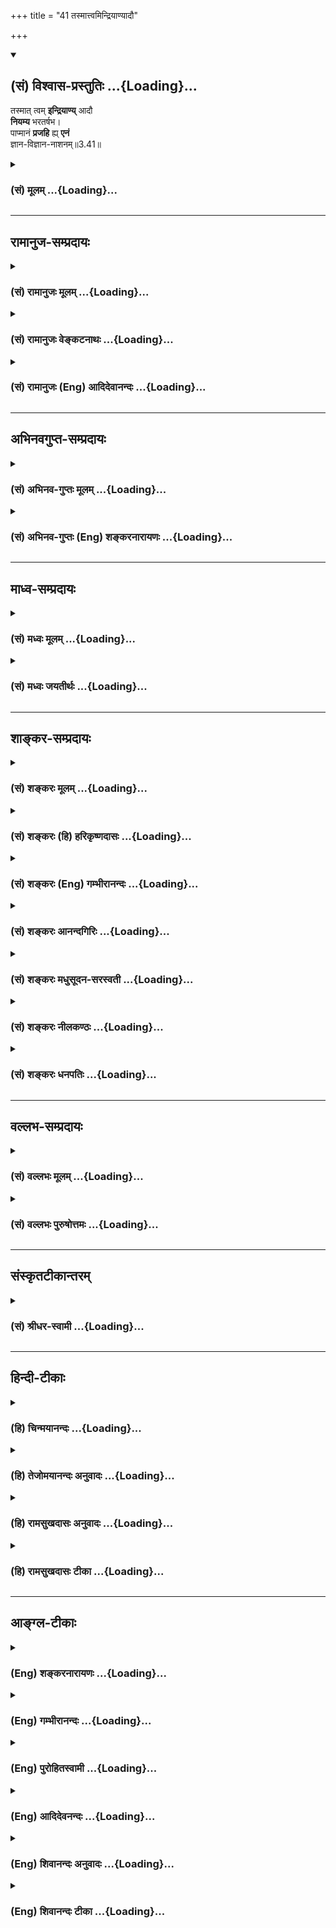 +++
title = "41 तस्मात्त्वमिन्द्रियाण्यादौ"

+++
<div class="js_include" newlevelforh1="2" title="(सं) विश्वास-प्रस्तुतिः" unfilled url="/purANam_vaiShNavam/mahAbhAratam/06-bhIShma-parva/03-bhagavad-gItA-parva/saMskRtam/vishvAsa-prastutiH/03_karma-yogaH/41_tasmAttvamindriyA.md">
<details open><summary><h2>(सं) विश्वास-प्रस्तुतिः ...{Loading}...</h2></summary>

तस्मात् त्वम् **इन्द्रियाण्य्** आदौ  
**नियम्य** भरतर्षभ।  
पाप्मानं **प्रजहि** ह्य् **एनं**  
ज्ञान-विज्ञान-नाशनम्॥3.41॥
</details>
</div>
<div class="js_include collapsed" newlevelforh1="3" title="(सं) मूलम्" unfilled url="/purANam_vaiShNavam/mahAbhAratam/06-bhIShma-parva/03-bhagavad-gItA-parva/saMskRtam/mUlam/03_karma-yogaH/41_tasmAttvamindriyA.md">
<details><summary><h3>(सं) मूलम् ...{Loading}...</h3></summary>

तस्मात्त्वमिन्द्रियाण्यादौ नियम्य भरतर्षभ।  
पाप्मानं प्रजहि ह्येनं ज्ञानविज्ञाननाशनम्।।3.41।।
</details>
</div>


_________________
## रामानुज-सम्प्रदायः
<div class="js_include collapsed" newlevelforh1="3" title="(सं) रामानुजः मूलम्" unfilled url="/purANam_vaiShNavam/mahAbhAratam/06-bhIShma-parva/03-bhagavad-gItA-parva/saMskRtam/rAmAnujaH/mUlam/03_karma-yogaH/41_tasmAttvamindriyA.md">
<details><summary><h3>(सं) रामानुजः मूलम् ...{Loading}...</h3></summary>

।।3.41।। यस्मात् सर्वेन्द्रियव्यापारोपरतिरूपे ज्ञानयोगे प्रवृत्तस्य अयं
कामरूपः शत्रुः विषयाभिमुख्यकरणेन आत्मनि वैमुख्यं करोति **तस्मात्**
प्रकृतिसंसृष्टतया इन्द्रियव्यापारप्रवृणः **त्वम् आदौ**
मोक्षोपायारम्भसमये एव इन्द्रियव्यापाररूपे कर्मयोगे **इन्द्रियाणि नियम्य
एनं ज्ञानविज्ञाननाशनम्** आत्मस्वरूपविषयस्य ज्ञानस्य तद्विवेकविषयस्य च
नाशनं **पाप्मानं** कामरूपं वैरिणं **प्रजहि** नाशय। ज्ञानविरोधिषु प्रधानम्
आह

</details>
</div>
<div class="js_include collapsed" newlevelforh1="3" title="(सं) रामानुजः वेङ्कटनाथः" unfilled url="/purANam_vaiShNavam/mahAbhAratam/06-bhIShma-parva/03-bhagavad-gItA-parva/saMskRtam/rAmAnujaH/venkaTanAthaH/03_karma-yogaH/41_tasmAttvamindriyA.md">
<details><summary><h3>(सं) रामानुजः वेङ्कटनाथः ...{Loading}...</h3></summary>

  
  
।।3.41।। अथ कामस्यात्माधिष्ठानोपकरणेष्विन्द्रियमनोबुद्धिषु
प्रथममिन्द्रियाणां नियमनं कामविजयोपायतयोपदिश्यते तस्मादिति श्लोकेन।
तस्मादित्येतत्प्रकृतस्य ज्ञानयोगस्योक्तप्रकारदुष्करत्वपरामर्शीत्याह
यस्मादित्यादिना। त्वमिति निर्देशोऽर्जुनस्य तदानीन्तनावस्थापर
इत्यभिप्रायेणोक्तंप्रकृतिसंसृष्टतया इन्द्रियव्यापारप्रवणस्त्वमिति। आदौ
इत्यनेनाभिप्रेतमाह मोक्षेति। नात्रेन्द्रियनियमनमत्यन्तव्यापारोपरमः आदौ
तस्याशक्यत्वात् प्रपञ्चितं च तत्प्रागेव। कर्मयोगार्थं चेन्द्रियनियमनं
प्रागपियस्त्विन्द्रियाणि मनसा 3।7 इत्यादावुक्तम्। अतोऽत्रापि तथैव
वर्णनीयमित्यभिप्रायेणोक्तंइन्द्रियव्यापारानुरूप इत्यादि।
ज्ञानविज्ञानयोर्द्वयोरपि आत्मविषयत्वं प्रकरणात्सिद्धम्। तत्र
चब्राह्मणेषु च विद्वांसो विद्वत्सु कृतबुद्धयः मनुः1।97
इतिवत्स्वरूपतद्विवेकविषयत्वात् अपौनरुक्त्यमित्यभिप्रायेणोक्तं
आत्मस्वरूपेत्यादि। विज्ञानं विविच्य ज्ञानं व्यावृत्ततया ज्ञानमित्यर्थः।
प्रत्यग्ज्ञानानन्दत्वादिविशिष्टमात्मनः स्वरूपम्।
अणुत्वनित्यत्वज्ञातृत्वभोक्तृत्वकर्तृत्वादिभेदको धर्मवर्गोऽत्र विवेकः।
यद्वादेहातिरिक्तः कश्चित् आत्माऽस्ति इत्येतावत्स्वरूपमिह विवक्षितम्
प्रत्यक्त्वादयोऽप्यणुत्वादिवद्विवेकतया विवक्षिताः। अथवा तत्सर्वं स्वरूपं
विवेको विवेककरणं शास्त्रम् तत प्रमेयं प्रमाणं चोक्तं भवति। एनं पाप्मानं
इत्यन्वादेशात् प्रस्तुतकामविषयः पाप्मशब्दः तस्य पाप्मशब्देनाभिधानं
निषेधविषयतया ज्ञानविरोधित्वेन अनिष्टफलत्वाच्चेत्यभिप्रेत्य कामरूपं
वैरिणमित्युक्तम्।  
  

</details>
</div>
<div class="js_include collapsed" newlevelforh1="3" title="(सं) रामानुजः (Eng) आदिदेवानन्दः" unfilled url="/purANam_vaiShNavam/mahAbhAratam/06-bhIShma-parva/03-bhagavad-gItA-parva/saMskRtam/rAmAnujaH/english/AdidevAnandaH/03_karma-yogaH/41_tasmAttvamindriyA.md">
<details><summary><h3>(सं) रामानुजः (Eng) आदिदेवानन्दः ...{Loading}...</h3></summary>

3.41 For whatever reason a person engaged in Jnana Yoga, which is of the
nature of abandoning the activities of all the senses, should control
this enemy in the shape of desire which turns him away from the self
through creating infatuation for objects of the senses - for the same
reason, you, who are yoked to the activities of the senses by reason of
being in conjunction with the Prakrti, should, in the beginning itself,
i.e., at the very beginning of the practice of the means for release,
control the senses by the practice of Karma Yoga, which provides for the
regulation of the working of the senses. And then you must destroy,
i.e., slay this sinful enemy, which is in the shape of desire and which
destroys knowledge and discrimination, i.e., knowledge relating to the
nature of the self and of the discriminative power, which is the means
to gain this knowledge. Sri Krsna speaks of that which is most important
among the adversaries:

</details>
</div>


_________________
## अभिनवगुप्त-सम्प्रदायः
<div class="js_include collapsed" newlevelforh1="3" title="(सं) अभिनव-गुप्तः मूलम्" unfilled url="/purANam_vaiShNavam/mahAbhAratam/06-bhIShma-parva/03-bhagavad-gItA-parva/saMskRtam/abhinava-guptaH/mUlam/03_karma-yogaH/41_tasmAttvamindriyA.md">
<details><summary><h3>(सं) अभिनव-गुप्तः मूलम् ...{Loading}...</h3></summary>

।।3.41।। अस्य निवारणोपायमाह तस्मादिति। तस्मादादौ इन्द्रियाणि नियमयेत्।
क्रोधादिकं इन्द्रियेषु प्रथमं न गृह्णीयात्। ज्ञानं ब्रह्मज्ञानं विज्ञानं
च भगवन्मयीं क्रियां नाशयति यतः +++(N K हि यतः)+++ अतः +++(S omits अतः)+++ पाप्मानं
+++(S पापम्)+++ क्रोधं त्यज। अथवा ज्ञानेन मनसा विज्ञानेन बुद्ध्या च नाशनं
वारणं कृत्वा इति क्रियाविशेषणम्। इन्द्रियेषु उत्पन्नं संकल्पेन
गृह्णीयात् संकल्पितं वा न निश्चिनुयात् इति तात्पर्यम्।

</details>
</div>
<div class="js_include collapsed" newlevelforh1="3" title="(सं) अभिनव-गुप्तः (Eng) शङ्करनारायणः" unfilled url="/purANam_vaiShNavam/mahAbhAratam/06-bhIShma-parva/03-bhagavad-gItA-parva/saMskRtam/abhinava-guptaH/english/shankaranArAyaNaH/03_karma-yogaH/41_tasmAttvamindriyA.md">
<details><summary><h3>(सं) अभिनव-गुप्तः (Eng) शङ्करनारायणः ...{Loading}...</h3></summary>

3.41 Or the passage jnana-vijnana-nasana may be an adverb \[modifying
the verb 'must avoid'\] meaning 'by destroying it i.e., by keeping it
off by means of knowledge (thought) i.e., by means of the mind and by
means of superior knowledge (superior thought) i.e., by means of the
intellect.' The intention is this : One must not allow, in the fancy,
\[the wrath\] risen in the sense-organs, and must not make any resolve
about \[the foe\], fancied. The logic in this regard (in the above
means) \[ the Lords \] explains in a couple of verses:

</details>
</div>


_________________
## माध्व-सम्प्रदायः
<div class="js_include collapsed" newlevelforh1="3" title="(सं) मध्वः मूलम्" unfilled url="/purANam_vaiShNavam/mahAbhAratam/06-bhIShma-parva/03-bhagavad-gItA-parva/saMskRtam/madhvaH/mUlam/03_karma-yogaH/41_tasmAttvamindriyA.md">
<details><summary><h3>(सं) मध्वः मूलम् ...{Loading}...</h3></summary>

।।3.40 3.41।। वधार्थं शत्रोरधिष्ठानमाह इन्द्रियाणीति। एतैर्ज्ञानमावृत्त्य
बुद्ध्यादिभिर्हि विषयगैर्ज्ञानमावृतं भवति। हृताधिष्ठानो हि
शत्रुर्नश्यति।

</details>
</div>
<div class="js_include collapsed" newlevelforh1="3" title="(सं) मध्वः जयतीर्थः" unfilled url="/purANam_vaiShNavam/mahAbhAratam/06-bhIShma-parva/03-bhagavad-gItA-parva/saMskRtam/madhvaH/jayatIrthaH/03_karma-yogaH/41_tasmAttvamindriyA.md">
<details><summary><h3>(सं) मध्वः जयतीर्थः ...{Loading}...</h3></summary>

।।3.40 3.41।। इन्द्रियाणि इत्यादिकमपृष्टं किमर्थमुच्यत इत्यत आह
**वधार्थमि**ति। एतदर्थमेव ह्यर्जुनेन बलवान् पृष्टः क्रियाद्वयश्रवणात्
किं प्रतीन्द्रियादीनां करणत्वमिति न प्रतीयते। सन्निधानाद्विमोहनं
प्रतीत्यन्यथा च प्रतीयतेऽत आह **एतैरि**ति। तदुपपादयति
**बुद्ध्यादिभिरि**ति। इन्द्रियादित्वेनोक्तानमपि बुद्ध्यादित्वेन ग्रहणं
प्राधान्यज्ञापनार्थम्। तस्मात्त्वमितीन्द्रियाणां निग्रहः
कामहननायोपदिश्यते। तदुपपादयति **हृते**ति। नश्यति नाशयितुं शक्यो भवति।

</details>
</div>


_________________
## शाङ्कर-सम्प्रदायः
<div class="js_include collapsed" newlevelforh1="3" title="(सं) शङ्करः मूलम्" unfilled url="/purANam_vaiShNavam/mahAbhAratam/06-bhIShma-parva/03-bhagavad-gItA-parva/saMskRtam/shankaraH/mUlam/03_karma-yogaH/41_tasmAttvamindriyA.md">
<details><summary><h3>(सं) शङ्करः मूलम् ...{Loading}...</h3></summary>

।।3.41।। **तस्मात् त्वम् इन्द्रियाणि आदौ** पूर्वमेव **नियम्य** वशीकृत्य
**भरतर्षभ पाप्मानं** पापाचारं कामं **प्रजहिहि** परित्यज **एनं** प्रकृतं
वैरिणं **ज्ञानविज्ञाननाशनं** ज्ञानं शास्त्रतः आचार्यतश्च आत्मादीनाम्
अवबोधः विज्ञानं विशेषतः तदनुभवः तयोः ज्ञानविज्ञानयोः
श्रेयःप्राप्तिहेत्वोः नाशनं नाशकरं प्रजहिहि आत्मनः
परित्यजेत्यर्थः।। इन्द्रियाण्यादौ नियम्य कामं शत्रुं जहिहि इत्युक्तम्
तत्र किमाश्रयः कामं जह्यात् इत्युच्यते

</details>
</div>
<div class="js_include collapsed" newlevelforh1="3" title="(सं) शङ्करः (हि) हरिकृष्णदासः" unfilled url="/purANam_vaiShNavam/mahAbhAratam/06-bhIShma-parva/03-bhagavad-gItA-parva/saMskRtam/shankaraH/hindI/harikRShNadAsaH/03_karma-yogaH/41_tasmAttvamindriyA.md">
<details><summary><h3>(सं) शङ्करः (हि) हरिकृष्णदासः ...{Loading}...</h3></summary>

।।3.41।। जब कि ऐसा है इसलिये हे भरतर्षभ तू पहले इन्द्रियोंको वशमें करके
ज्ञान और विज्ञानके नाशक इस ऊपर बतलाये हुए वैरी पापाचारी कामका परित्याग
कर। अभिप्राय यह कि शास्त्र और आचार्यके उपदेशसे जो आत्माअनात्मा और
विद्याअविद्या आदि पदार्थोंका बोध होता है उसका नाम ज्ञान है एवं उसका जो
विशेषरूपसे अनुभव है उसका नाम विज्ञान है अपने कल्याणकी प्राप्तिके कारणरूप
उन ज्ञान और विज्ञानको यह काम नष्ट करनेवाला है इसलिये इसका परित्याग कर।

</details>
</div>
<div class="js_include collapsed" newlevelforh1="3" title="(सं) शङ्करः (Eng) गम्भीरानन्दः" unfilled url="/purANam_vaiShNavam/mahAbhAratam/06-bhIShma-parva/03-bhagavad-gItA-parva/saMskRtam/shankaraH/english/gambhIrAnandaH/03_karma-yogaH/41_tasmAttvamindriyA.md">
<details><summary><h3>(सं) शङ्करः (Eng) गम्भीरानन्दः ...{Loading}...</h3></summary>

3.41 Since this is so, therefore, O scion of the Bharata dynasty, adau
niyamya, after first controlling; indriyani, the organs; prajahihi,
renounce; enam, this one, the enemy under consideration; which is
papmanam, sinful-which is desire that is accustomed to sinning; and
jnana-vijnana-nasanam, a destroyer of learning and wisdom, jnana,
learning, means knowledge about the Self etc. from the scripures and a
teacher. Vijnana, wisdom, means the full experience of that. Renounce,
i.e. discard, from yourself the destroyer of those two-learning and
wisdom, which are the means to the achievement Liberation. It has been
said, 'After first controlling the organs, renounce desire the enemy'.
As to that, by taking the support of what should one give up desire;
This is being answered:

</details>
</div>
<div class="js_include collapsed" newlevelforh1="3" title="(सं) शङ्करः आनन्दगिरिः" unfilled url="/purANam_vaiShNavam/mahAbhAratam/06-bhIShma-parva/03-bhagavad-gItA-parva/saMskRtam/shankaraH/AnandagiriH/03_karma-yogaH/41_tasmAttvamindriyA.md">
<details><summary><h3>(सं) शङ्करः आनन्दगिरिः ...{Loading}...</h3></summary>

।।3.41।। तेषां कामाश्रयत्वे सिद्धे साश्रयस्य तस्य परिहर्तव्यत्वमाह **यत
इति।** तस्मादिन्द्रियादीनामाश्रयत्वादिति यावत् पूर्वं
कामनिरोधात्प्रागवस्थायामित्यर्थः। तेषु नियमितेषु मनोबुद्ध्योर्नियमः
सिध्यति तत्प्रवृत्तेरितरप्रवृत्तिव्यतिरेकेणाफलत्वादिति भावः। पापमूलतया
कामस्य तच्छब्दवाच्यत्वमुन्नेयम्। कामस्य परित्याज्यत्वे वैरित्वं हेतुं
साधयति **ज्ञानेति।** ज्ञानविज्ञानशब्दयोरर्थभेदमावेदयति
**ज्ञानमित्यादिना।**

</details>
</div>
<div class="js_include collapsed" newlevelforh1="3" title="(सं) शङ्करः मधुसूदन-सरस्वती" unfilled url="/purANam_vaiShNavam/mahAbhAratam/06-bhIShma-parva/03-bhagavad-gItA-parva/saMskRtam/shankaraH/madhusUdana-sarasvatI/03_karma-yogaH/41_tasmAttvamindriyA.md">
<details><summary><h3>(सं) शङ्करः मधुसूदन-सरस्वती ...{Loading}...</h3></summary>

।।3.41।। यस्मादेवं तस्मात् यस्मादिन्द्रियाधिष्ठानः कामो देहिनं मोहयति
तस्मात्त्व मादौमोहनात्पूर्वं कामनिरोधात्पूर्वमिति वा इन्द्रियाणि
श्रोत्रादीनि नियम्य वशीकृत्य। तेषु हि वशीकृतेषु मनोबुद्ध्योरपि वशीकरणं
सिध्यति।
संकल्पाध्यवसाययोर्बाह्येन्द्रियप्रवृत्तिद्वारैवानर्थेहेतुत्वात्। अत
इन्द्रियाणि मनोबुद्धिरिति पूर्वं
पृथङ्निर्दिश्यापीहेन्द्रियाणीत्येतावदुक्तम्। इन्द्रियत्वेन तयोरपि
संग्रहो वा। हे भरतर्षभ महावंशप्रसूतत्वेन समर्थोऽसि। पाप्मानं
सर्वपापमूलभूतमेनं कामं वैरिणं प्रजहिहि परित्यज। हि स्फुटं प्रजहि
प्रकर्षेण मारयेति वा। जहि शत्रुमित्युपसंहाराच्च ज्ञानं
शास्त्राचार्योपदेशजं परोक्षं विज्ञानमपरोक्षं तत्फलं तयोर्ज्ञानविज्ञानयोः
श्रेयःप्राप्तिहेत्वोर्नाशनम्।

</details>
</div>
<div class="js_include collapsed" newlevelforh1="3" title="(सं) शङ्करः नीलकण्ठः" unfilled url="/purANam_vaiShNavam/mahAbhAratam/06-bhIShma-parva/03-bhagavad-gItA-parva/saMskRtam/shankaraH/nIlakaNThaH/03_karma-yogaH/41_tasmAttvamindriyA.md">
<details><summary><h3>(सं) शङ्करः नीलकण्ठः ...{Loading}...</h3></summary>

।।3.41।।**तस्मादिति।** यस्मादिन्द्रियाण्यस्याधिष्ठानं सामान्तस्येव
गिरिदुर्गादिकं तस्मात्तान्येव नियम्य वशीकृत्य एनं कामं हि निश्चयेन
प्रजहि प्रकर्षेण नाशय। गिरिदुर्गादीन्स्वायत्तीकृत्येव तत्स्थं सामन्तं
घ्नन्ति राजानस्तद्वत्। हन्तव्यत्वे हेतुः पाप्मानमत्युग्रम्। तत्रापि
हेतुः ज्ञानविज्ञाननाशनमिति। ज्ञानस्य शास्त्राचार्योपदेशजस्य परोक्षस्य
विज्ञानस्य निदिध्यासनपरिपाकजस्यापरोक्षस्य च नाशनम्।

</details>
</div>
<div class="js_include collapsed" newlevelforh1="3" title="(सं) शङ्करः धनपतिः" unfilled url="/purANam_vaiShNavam/mahAbhAratam/06-bhIShma-parva/03-bhagavad-gItA-parva/saMskRtam/shankaraH/dhanapatiH/03_karma-yogaH/41_tasmAttvamindriyA.md">
<details><summary><h3>(सं) शङ्करः धनपतिः ...{Loading}...</h3></summary>

।।3.41।। तस्मादिन्द्रिया दीनामाश्रयत्वात्त्वमिन्द्रियाणि पूर्वं
कामनिरोधात्प्रागवस्थायां मोहनात्पूर्वमिति वा नियम्य वशीकृत्य पाप्मानं
पापाचारं कामं प्रजहि आत्मनः सकाशात्परित्यज। कामस्य परित्याग एव मारणं नतु
शस्त्रेण शिरश्छेदनम्। एवं जहि शत्रुमित्युपसंहारेऽपि परित्यजेत्येवार्थः।
एतेन प्रजहि प्रकर्षेण जहि मारयेत भाष्यानुक्तं कैश्चिदुक्तं प्रत्युक्तम्।
हि यस्माज्ज्ञानविज्ञाननाशनम्। अस्य विशेषणस्य हेतुगर्भस्य सूचयति हिशब्दः।
तथाच यस्मादित्यस्याध्याहारोऽपि नापेक्षितः। एतेन हि प्रस्फुटमिति
प्रत्युक्तम्। ज्ञानं शास्त्रत आचार्यतश्चात्मादीनामवबोधः विज्ञानं विशेषतः
तदनुभवः तयोर्ज्ञानविज्ञानयोः श्रेयःप्राप्तिहेत्वोर्नाशनम्। येतु ज्ञानं
आत्मविषयं विज्ञानं शास्त्रीयम्। यद्वा ज्ञानं शास्त्राचार्योपदेशजं
विज्ञानं निदिध्यासनंविज्ञाय प्रज्ञां कुर्वीति इति श्रुतेरिति वर्णयन्ति
तेषां व्याख्याने प्रथमपक्षोऽरुचिग्रस्तः। अरूचिबीजं ज्ञानं विवेकज्ञानमिति
पूर्वं स्वेन व्याख्यातम्। तच्चात्मविषयं शास्त्रीयमेवेति विज्ञानपदेन
पौनरुक्त्यम्। द्वितीयस्तु विज्ञानं विशेषतस्तदनुभव इति भाष्यस्य
निदिध्यासनपरत्वं व्याख्याय तदविरुद्धो बोध्यः। तेनेदमावृतं आवृतं
ज्ञानमेतेन ज्ञानमावृत्येत्यनुरोधेन नाशनमित्यस्यादर्शनसंपादकमित्यर्थः। णश
अदर्शन इति
स्मरणात्। ज्ञानविज्ञानयोरुत्पन्नयोरावरणात्मकाज्ञानबाधकत्वप्रसिद्य्धा
विक्षेपात्मकाज्ञानेन कदाचित्प्रारब्धप्राबल्यादाभासरुपेणोत्पन्नस्य कामस्य
तावत्कालज्ञानविज्ञाननाशनत्वमुपपद्यते। यद्वा मुमुक्षूणां
मोक्षसाधनज्ञानविज्ञानप्राप्तये यतमानेनेन्द्रियाणि नियम्य
ज्ञानविज्ञानावरकः कामो ह्यतव्य इति। तथाच नाशनमावरकमिति व्याख्यानेऽस्य
सभ्यक्त्वेन घातकमित्यर्थभ्रान्त्या
ज्ञानविज्ञाननाशासंभवशङ्कायास्तदुत्तरस्य चानव काशः। भरतैरप्ययं शत्रुः
परित्यक्तः त्वं तु भरतर्षभ इति सूचयन्नाह **भरतर्षभेति।**

</details>
</div>


_________________
## वल्लभ-सम्प्रदायः
<div class="js_include collapsed" newlevelforh1="3" title="(सं) वल्लभः मूलम्" unfilled url="/purANam_vaiShNavam/mahAbhAratam/06-bhIShma-parva/03-bhagavad-gItA-parva/saMskRtam/vallabhaH/mUlam/03_karma-yogaH/41_tasmAttvamindriyA.md">
<details><summary><h3>(सं) वल्लभः मूलम् ...{Loading}...</h3></summary>

।।3.40 3.41।। अधुना तस्याधिष्ठानं वदन् जयोपायमाह इन्द्रियाणीति
द्वाभ्याम्।

</details>
</div>
<div class="js_include collapsed" newlevelforh1="3" title="(सं) वल्लभः पुरुषोत्तमः" unfilled url="/purANam_vaiShNavam/mahAbhAratam/06-bhIShma-parva/03-bhagavad-gItA-parva/saMskRtam/vallabhaH/puruShottamaH/03_karma-yogaH/41_tasmAttvamindriyA.md">
<details><summary><h3>(सं) वल्लभः पुरुषोत्तमः ...{Loading}...</h3></summary>

  
  
।।3.41।। एतैरङ्गभूतैः स मोहयति शत्रुस्तमेतन्निरोधेन जहिहीत्याह तस्मादिति।
यस्मादिन्द्रियैरयं मोहयति तस्मादादौ त्वमिन्द्रियाणि तद्विषयेभ्यो नियम्य
स्ववशे स्थापयित्वा हे भरतर्षभ एतन्नियमनसमर्थ ज्ञानविज्ञाननाशनं
शास्त्रीयं भक्तिरूपं ज्ञानं विज्ञानं स्वरूपानुभवस्तयोर्नाशकर्त्तारं
पाप्मानं पापरूपमेनमिदानीमपि मत्स्वरूपानुभवे विघ्नकर्त्तारं प्रजहिह्रि
प्रकर्षेण जहिहि त्यज।  
  

</details>
</div>


_________________
## संस्कृतटीकान्तरम्
<div class="js_include collapsed" newlevelforh1="3" title="(सं) श्रीधर-स्वामी" unfilled url="/purANam_vaiShNavam/mahAbhAratam/06-bhIShma-parva/03-bhagavad-gItA-parva/saMskRtam/shrIdhara-svAmI/03_karma-yogaH/41_tasmAttvamindriyA.md">
<details><summary><h3>(सं) श्रीधर-स्वामी ...{Loading}...</h3></summary>

।।3.41।। यस्मादेवं **तस्मात्त्वमिति।** आदौ विमोहात्पूर्वमेवेन्द्रियाणि
मनो बुद्धिं च नियम्य पापरूपमेनं कामं हि स्फुटं प्रजहि घातय। यद्वा
प्रजहिहि परित्यज। ज्ञानमात्मविषयम् विज्ञानं शास्त्रीयं तयोर्नाशकम्।
यद्वा ज्ञानं शास्त्राचार्योपदेशजम् विज्ञानं निदिध्यासनजम्। तमेव धीरो
विज्ञाय प्रज्ञां कुर्वीत इति श्रुतेः।

</details>
</div>


_________________
## हिन्दी-टीकाः
<div class="js_include collapsed" newlevelforh1="3" title="(हि) चिन्मयानन्दः" unfilled url="/purANam_vaiShNavam/mahAbhAratam/06-bhIShma-parva/03-bhagavad-gItA-parva/hindI/chinmayAnandaH/03_karma-yogaH/41_tasmAttvamindriyA.md">
<details><summary><h3>(हि) चिन्मयानन्दः ...{Loading}...</h3></summary>

।।3.41।। जैसा कि पहले भी कहा जा चुका है श्रीकृष्ण बिना पर्याप्त तर्क
दिये किसी सत्य का प्रतिपादन मात्र नहीं करते। अब वे यहाँ भी युक्तियुक्त
विवेचन के पश्चात् इन्द्रियों को वश में करने का उपदेश देते हैं जिसके
सम्पादन से अन्तकरण में स्थित कामना को नष्ट किया जा सकता है। इच्छा को यहाँ
पापी कहने का कारण यह है कि वह अपने स्थूल रूप में हमें अत्यन्त निम्न स्तर
के जीवन को जीने के लिए विवश कर देती है। धुएँ के समान सात्त्विक इच्छा
होने पर भी हमारा शुद्ध अनन्तस्वरूप पूर्णरूप से प्रगट नहीं हो पाता। अत
सभी प्रकार की इच्छाएँ कमअधिक मात्रा में पापयुक्त ही कही गयी हैं।  
  
चिकित्सक को किसी रोगी के लिए औषधि लिख देना सरल है परन्तु यदि वह औषधि
आकाशपुष्प से बनायी जाती हो तो रोगी कभी स्वस्थ नहीं हो सकता इसी प्रकार
गुरु का शिष्य को इन्द्रिय संयम का उपदेश देना तो सरल है परन्तु जब तक वे
उसका कोई साधन नहीं बताते तब तक उनका उपदेश आकाश पुष्प से बनी औषधि के समान
ही असम्भव समझा जायेगा। हम किस वस्तु का आश्रय लेकर इस इच्छा का त्याग करें
इस प्रश्न का उत्तर है

</details>
</div>
<div class="js_include collapsed" newlevelforh1="3" title="(हि) तेजोमयानन्दः अनुवादः" unfilled url="/purANam_vaiShNavam/mahAbhAratam/06-bhIShma-parva/03-bhagavad-gItA-parva/hindI/tejomayAnandaH/anuvAdaH/03_karma-yogaH/41_tasmAttvamindriyA.md">
<details><summary><h3>(हि) तेजोमयानन्दः अनुवादः ...{Loading}...</h3></summary>

।।3.41।। इसलिये, हे अर्जुन ! तुम पहले इन्द्रियों को वश में करके, ज्ञान
और विज्ञान के नाशक इस कामरूप पापी को नष्ट करो।।

</details>
</div>
<div class="js_include collapsed" newlevelforh1="3" title="(हि) रामसुखदासः अनुवादः" unfilled url="/purANam_vaiShNavam/mahAbhAratam/06-bhIShma-parva/03-bhagavad-gItA-parva/hindI/rAmasukhadAsaH/anuvAdaH/03_karma-yogaH/41_tasmAttvamindriyA.md">
<details><summary><h3>(हि) रामसुखदासः अनुवादः ...{Loading}...</h3></summary>

।।3.41।। इसलिये हे भरतवंशियोंमें श्रेष्ठ अर्जुन ! तू सबसे पहले
इन्द्रियोंको वशमें करके इस ज्ञान और विज्ञानका नाश करनेवाले महान् पापी
कामको अवश्य ही बलपूर्वक मार डाल।

</details>
</div>
<div class="js_include collapsed" newlevelforh1="3" title="(हि) रामसुखदासः टीका" unfilled url="/purANam_vaiShNavam/mahAbhAratam/06-bhIShma-parva/03-bhagavad-gItA-parva/hindI/rAmasukhadAsaH/TIkA/03_karma-yogaH/41_tasmAttvamindriyA.md">
<details><summary><h3>(हि) रामसुखदासः टीका ...{Loading}...</h3></summary>

।।3.41।।***व्याख्या--*'तस्मात्त्वमिन्द्रियाण्यादौ नियम्य
भरतर्षभ'--**इन्द्रियोँको विषयोंमें भोग-बुद्धिसे प्रवृत्त न होने देना,
अपितु केवल निर्वाह-बुद्धिसे अथवा साधन-बुद्धिसे प्रवृत्त होने देना ही
उनको वशमें करना है। तात्पर्य है कि इन्द्रियोंकी विषयोंमें रागपूर्वक
प्रवृत्ति न हो और द्वेषपूर्वक निवृत्ति न हो। (गीता 18। 10) रागपूर्वक
प्रवृत्ति और द्वेषपूर्वक निवृत्ति होनेसे राग-द्वेष पुष्ट हो जाते हैं और
न चाहते हुए भी मनुष्यको पतनकी ओर ले जाते हैं। इसलिये प्रवृत्ति और
निवृत्ति अथवा कर्तव्य और अकर्तव्यको जाननेके लिये शास्त्र ही प्रमाण है।
(गीता 16। 24) शास्त्रके अनुसार कर्तव्यका पालन और अकर्तव्यका त्याग करनेसे
इन्द्रियाँ वशमें हो जाती है। काम को मारनेके लिये सबसे पहले इन्द्रियोंका
नियमन करनेके लिये कहनेका कारण यह है कि जबतक मनुष्य इन्द्रियोंके वशमें
रहता है तबतक उसकी दृष्टि तत्त्वकी ओर नहीं जाती; और तत्त्वकी ओर दृष्टि
गये बिना अर्थात् तत्त्वका अनुभव हुए बिना 'काम' का सर्वथा नाश नहीं
होता। मनुष्यकी प्रवृत्ति इन्द्रियोंसे ही होती है। इसलिये वह सबसे पहले
इन्द्रियोँके विषयोंमें ही फँसता है, जिससे उसमें उन विषयोंकी कामना पैदा
हो जाती है। कामना-सहित कर्म करनेसे मनुष्य पूरी तरह इन्द्रियोंके वशमें हो
जाता है और इससे उसका पतन हो जाता है। परन्तु जो मनुष्य इन्द्रियोँको वशमें
करके निष्काम-भावपूर्वक कर्तव्य-कर्म करता है, उनका शीघ्र ही उद्धार हो
जाता है।  
  
**'एनम् ज्ञानविज्ञाननाशनम्'--'ज्ञान'**पदका अर्थ शास्त्रीय ज्ञान भी लिया
जाता है; जैसे--ब्राह्मणके स्वाभाविक कर्मोंके अन्तर्गत **'ज्ञानम्'**पद
शास्त्रीय ज्ञानके लिये ही आया है। (गीता 18। 42)। परन्तु यहाँ प्रसङ्गके
अनुसार 'ज्ञान' का अर्थ विवेक (कर्तव्य-अकर्तव्यको अलग-अलग जानना) लेना ही
उचित प्रतीत होता है। **'विज्ञान'** पदका अर्थ विशेष ज्ञान अर्थात्
तत्त्वज्ञान (अनुभव-ज्ञान, असली ज्ञान या बोध) है। विवेक और
तत्त्वज्ञान--दोनों ही स्वतःसिद्ध हैं। तत्त्व-ज्ञानका अनुभव तो सबको नहीं
है, पर विवेकका अनुभव सभीको है। मनुष्यमें यह विवेक विशेषरूपसे है।
अर्जुनके प्रश्न-(मनुष्य न चाहता हुआ भी पाप क्यों करता है;) में आये
**'अनिच्छन्नपि'** पदसे भी यही सिद्ध होता है कि मनुष्यमें विवेक है और इस
विवेकसे ही वह पाप और पुण्य-दोनोंको जानता है और पाप नहीं करना चाहता। पाप
न करनेकी इच्छा विवेकके बिना नहीं होती। परन्तु यह 'काम' उस विवेकको ढक
देता है और उसको जाग्रत् नहीं होने देता। विवेक जाग्रत् होनेसे मनुष्य
भविष्यपर अर्थात् परिणामपर दृष्टि रखकर ही सब कार्य करता है। परन्तु
कामनासे विवेक ढक जानेके कारण परिणामकी ओर दृष्टि ही नहीं जाती। परिणामकी
तरफ दृष्टि न जानेसे ही वह पाप करता है। इस प्रकार जिसका अनुभव सबको है उस
विवेकको भी जब यहकाम जाग्रत् नहीं होने देता तब जिसका अनुभव सबको नहीं है
उस तत्त्वज्ञानको तो जाग्रत् होने ही कैसे देगा इसलिये यहाँ 'काम' को ज्ञान
(विवेक) और विज्ञान (बोध) दोनोंका नाश करनेवाला बताया गया है। वास्तवमें
यहकाम ज्ञान और विज्ञानका नाश (अभाव) नहीं करता, प्रत्युत उन दोनोंको ढक
देता है अर्थात् प्रकट नहीं होने देता। उन्हें ढक देनेको ही यहाँ उनका नाश
करना कहा गया है। कारण कि ज्ञान-विज्ञानका कभी नाश होता ही नहीं। नाश तो
वास्तवमें 'काम' का ही होता है। जिस प्रकार नेत्रोंके सामने बादल
आनेपरबादलोंने सूर्यको ढक दिया' ऐसा कहा जाता है, पर वास्तवमें सूर्य नहीं
ढका जाता, प्रत्युत नेत्र ढके जाते हैं, उसी प्रकार 'कामनाने
ज्ञान-विज्ञानको ढक दिया' ऐसा कहा तो जाता है, पर वास्तवमें ज्ञान-विज्ञान
ढके नहीं जाते, प्रत्युत बुद्धि ढकी जाती है।

</details>
</div>


_________________
## आङ्ग्ल-टीकाः
<div class="js_include collapsed" newlevelforh1="3" title="(Eng) शङ्करनारायणः" unfilled url="/purANam_vaiShNavam/mahAbhAratam/06-bhIShma-parva/03-bhagavad-gItA-parva/english/shankaranArAyaNaH/03_karma-yogaH/41_tasmAttvamindriyA.md">
<details><summary><h3>(Eng) शङ्करनारायणः ...{Loading}...</h3></summary>

3.41. Therefore, O best among the Bharatas, by controlling completely the sense-organs in the beginning \[itself\], you must avoid this sinful one, destroying the knowledge-action.

</details>
</div>
<div class="js_include collapsed" newlevelforh1="3" title="(Eng) गम्भीरानन्दः" unfilled url="/purANam_vaiShNavam/mahAbhAratam/06-bhIShma-parva/03-bhagavad-gItA-parva/english/gambhIrAnandaH/03_karma-yogaH/41_tasmAttvamindriyA.md">
<details><summary><h3>(Eng) गम्भीरानन्दः ...{Loading}...</h3></summary>

3.41 Therefore, O scion of the Bharata dynasty, after first controlling the organs, renounce this one \[A variant reading is, 'prajahi hi-enam,
completely renounce this one'.-Tr.\] which is sinful and a destroyer of learning and wisdom.

</details>
</div>
<div class="js_include collapsed" newlevelforh1="3" title="(Eng) पुरोहितस्वामी" unfilled url="/purANam_vaiShNavam/mahAbhAratam/06-bhIShma-parva/03-bhagavad-gItA-parva/english/purohitasvAmI/03_karma-yogaH/41_tasmAttvamindriyA.md">
<details><summary><h3>(Eng) पुरोहितस्वामी ...{Loading}...</h3></summary>

3.41 Therefore, O Arjuna, first control thy senses and then slay desire,
for it is full of sin, and is the destroyer of knowledge and of wisdom.

</details>
</div>
<div class="js_include collapsed" newlevelforh1="3" title="(Eng) आदिदेवनन्दः" unfilled url="/purANam_vaiShNavam/mahAbhAratam/06-bhIShma-parva/03-bhagavad-gItA-parva/english/AdidevanandaH/03_karma-yogaH/41_tasmAttvamindriyA.md">
<details><summary><h3>(Eng) आदिदेवनन्दः ...{Loading}...</h3></summary>

3.41 Therefore, O Arjuna, controlling the senses in the very beginning,
slay this sinful thing that destroys both knowledge and discrimination.

</details>
</div>
<div class="js_include collapsed" newlevelforh1="3" title="(Eng) शिवानन्दः अनुवादः" unfilled url="/purANam_vaiShNavam/mahAbhAratam/06-bhIShma-parva/03-bhagavad-gItA-parva/english/shivAnandaH/anuvAdaH/03_karma-yogaH/41_tasmAttvamindriyA.md">
<details><summary><h3>(Eng) शिवानन्दः अनुवादः ...{Loading}...</h3></summary>

3.41 Therefore, O best of the Bharatas (Arjuna), controlling the senses first, do thou kill this sinful thing, the destroyer of knowledge and realisation.

</details>
</div>
<div class="js_include collapsed" newlevelforh1="3" title="(Eng) शिवानन्दः टीका" unfilled url="/purANam_vaiShNavam/mahAbhAratam/06-bhIShma-parva/03-bhagavad-gItA-parva/english/shivAnandaH/TIkA/03_karma-yogaH/41_tasmAttvamindriyA.md">
<details><summary><h3>(Eng) शिवानन्दः टीका ...{Loading}...</h3></summary>

3.41 तस्मात् therefore; त्वम् you; इन्द्रियाणि the senses; आदौ in the beginning; नियम्य having controlled; भरतर्षभ O best of the Bharatas;
पाप्मानम् the sinful; प्रजहि kill; हि surely; एनम् this;
ज्ञानविज्ञाननाशनम् the destroyer of knowledge and realisation
(wisdom).Commentary Jnana is knowledge obtained through the study of scriptures. This is indirect knowledge or Paroksha Jnana. Vijnana is direct knowledge or personal experience or Anubhava through Selfrealisation or Aparoksha Jnana. Control the senses first and then kill desire.

</details>
</div>
